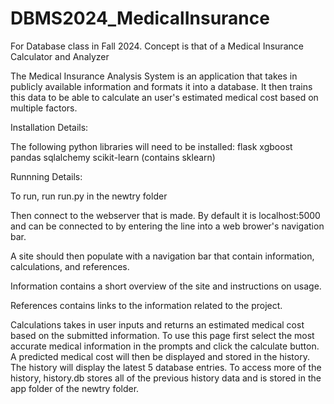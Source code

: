 # DBMS2024_MedicalInsurance
For Database class in Fall 2024. Concept is that of a Medical Insurance Calculator and Analyzer

The Medical Insurance Analysis System is an application that takes in publicly available information and formats it into a database. It then trains this data to be able to calculate an user's estimated medical cost based on multiple factors.


Installation Details:

The following python libraries will need to be installed:
flask
xgboost
pandas
sqlalchemy
scikit-learn (contains sklearn)


Runnning Details:

To run, run run.py in the newtry folder

Then connect to the webserver that is made. By default it is localhost:5000 and can be connected to by entering the line into a web brower's navigation bar.

A site should then populate with a navigation bar that contain information, calculations, and references.

Information contains a short overview of the site and instructions on usage.

References contains links to the information related to the project.

Calculations takes in user inputs and returns an estimated medical cost based on the submitted information.
	To use this page first select the most accurate medical information in the prompts and click the calculate button.
 	A predicted medical cost will then be displayed and stored in the history.
  	The history will display the latest 5 database entries.
   	To access more of the history, history.db stores all of the previous history data and is stored in  the app folder of the newtry folder.
